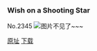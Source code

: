 ### Wish on a Shooting Star
No.2345
![图片不见了~~~](https://imgs.xkcd.com/comics/wish_on_a_shooting_star.png)

[原址](https://xkcd.com//2345) [下载](https://imgs.xkcd.com/comics/wish_on_a_shooting_star.png)

